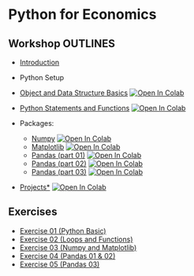 # Python for Economics

## Workshop OUTLINES

- [Introduction](https://github.com/saeed-saffari/Py-for-econ-workshop-win2022/blob/main/Lecture/Py%20for%20Econ-Intro-UT%20Workshop-Sum%202021.pdf)
- Python Setup
- [Object and Data Structure Basics](https://github.com/saeed-saffari/Py-for-econ-workshop-win2022/blob/main/Lecture/1.%20Data%20Structure%20Basics.ipynb) [![Open In Colab](https://colab.research.google.com/assets/colab-badge.svg)](https://colab.research.google.com/github/saeed-saffari/Py-for-econ-workshop-win2022/blob/main/Lecture/1.%20Data%20Structure%20Basics.ipynb)

- [Python Statements and Functions](https://github.com/saeed-saffari/Py-for-econ-workshop-win2022/blob/main/Lecture/2.%20Conditional%20Control%20and%20Function.ipynb) [![Open In Colab](https://colab.research.google.com/assets/colab-badge.svg)](https://colab.research.google.com/github/saeed-saffari/Py-for-econ-workshop-win2022/blob/main/Lecture/2.%20Conditional%20Control%20and%20Function.ipynb)

- Packages:
  - [Numpy](https://github.com/saeed-saffari/Py-for-econ-workshop-win2022/blob/main/Lecture/3.%20NumPy.ipynb) [![Open In Colab](https://colab.research.google.com/assets/colab-badge.svg)](https://colab.research.google.com/github/saeed-saffari/Py-for-econ-workshop-win2022/blob/main/Lecture/3.%20NumPy.ipynb)
  - [Matplotlib](https://github.com/saeed-saffari/Py-for-econ-workshop-win2022/blob/main/Lecture/4.%20Matplotlib.ipynb) [![Open In Colab](https://colab.research.google.com/assets/colab-badge.svg)](https://colab.research.google.com/github/saeed-saffari/Py-for-econ-workshop-win2022/blob/main/Lecture/4.%20Matplotlib.ipynb)
  - [Pandas (part 01)](https://github.com/saeed-saffari/Py-for-econ-workshop-win2022/blob/main/Lecture/5.%20Pandas%2001.ipynb) [![Open In Colab](https://colab.research.google.com/assets/colab-badge.svg)](https://colab.research.google.com/github/saeed-saffari/Py-for-econ-workshop-win2022/blob/main/Lecture/5.%20Pandas%2001.ipynb)
  - [Pandas (part 02)](https://github.com/saeed-saffari/Py-for-econ-workshop-win2022/blob/main/Lecture/6.%20Pandas%2002.ipynb) [![Open In Colab](https://colab.research.google.com/assets/colab-badge.svg)](https://colab.research.google.com/github/saeed-saffari/Py-for-econ-workshop-win2022/blob/main/Lecture/6.%20Pandas%2002.ipynb)
  - [Pandas (part 03)]() [![Open In Colab](https://colab.research.google.com/assets/colab-badge.svg)](https://colab.research.google.com/github/saeed-saffari/)
  
  
- [Projects*]() [![Open In Colab](https://colab.research.google.com/assets/colab-badge.svg)](https://colab.research.google.com/github/saeed-saffari/)

## Exercises
- [Exercise 01 (Python Basic)](https://drive.google.com/drive/folders/1laC6km39KitfD4LXf_shPtPri7KE61lW?usp=sharing)
- [Exercise 02 (Loops and Functions)](https://drive.google.com/file/d/19b9Kok6rXEq6tMggbH8T31M0TRv5sERj/view?usp=sharing)
- [Exercise 03 (Numpy and Matplotlib)](https://drive.google.com/file/d/19iBqxu3tUUIcahEOihPPxc51NTQm4na7/view?usp=sharing)
- [Exercise 04 (Pandas 01 & 02)]()
- [Exercise 05 (Pandas 03)]()


